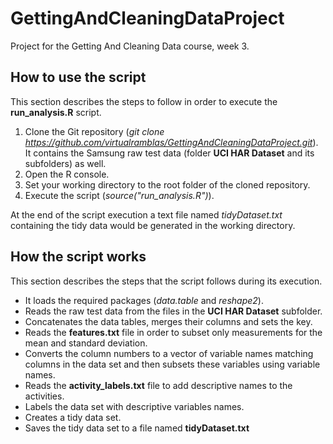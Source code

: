 # GettingAndCleaningDataProject
Project for the Getting And Cleaning Data course, week 3.

## How to use the script
This section describes the steps to follow in order to execute the __run\_analysis.R__ script.  
1. Clone the Git repository (_git clone https://github.com/virtualramblas/GettingAndCleaningDataProject.git_). It contains the Samsung raw test data (folder __UCI HAR Dataset__ and its subfolders) as well.  
2. Open the R console.  
3. Set your working directory to the root folder of the cloned repository.  
4. Execute the script (_source("run\_analysis.R")_).  
  
At the end of the script execution a text file named _tidyDataset.txt_ containing the tidy data would be generated in the working directory.
## How the script works
This section describes the steps that the script follows during its execution.  
* It loads the required packages (_data.table_ and _reshape2_).  
* Reads the raw test data from the files in the __UCI HAR Dataset__ subfolder.  
* Concatenates the data tables, merges their columns and sets the key.  
* Reads the __features.txt__ file in order to subset only measurements for the mean and standard deviation.  
* Converts the column numbers to a vector of variable names matching columns in the data set and then subsets these variables using variable names.  
* Reads the __activity_labels.txt__ file to add descriptive names to the activities.  
* Labels the data set with descriptive variables names.  
* Creates a tidy data set.  
* Saves the tidy data set to a file named  __tidyDataset.txt__
